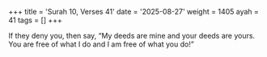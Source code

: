 +++
title = 'Surah 10, Verses 41'
date = '2025-08-27'
weight = 1405
ayah = 41
tags = []
+++

If they deny you, then say, “My deeds are mine and your deeds are yours. You are free of what I do and I am free of what you do!”